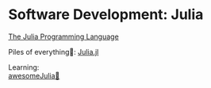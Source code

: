 # Software Development: Julia

[The Julia Programming Language](https://julialang.org/)

Piles of everything💩:
[Julia.jl](https://github.com/svaksha/Julia.jl)

Learning:  
[awesomeJulia💩](https://github.com/old-julia-codes/awesomeJulia)
